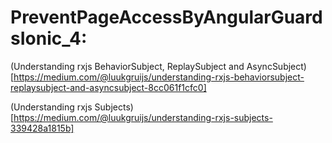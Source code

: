 # PreventPageAccessByAngularGuardsIonic_4:

(Understanding rxjs BehaviorSubject, ReplaySubject and AsyncSubject)[https://medium.com/@luukgruijs/understanding-rxjs-behaviorsubject-replaysubject-and-asyncsubject-8cc061f1cfc0]


(Understanding rxjs Subjects)[https://medium.com/@luukgruijs/understanding-rxjs-subjects-339428a1815b]
